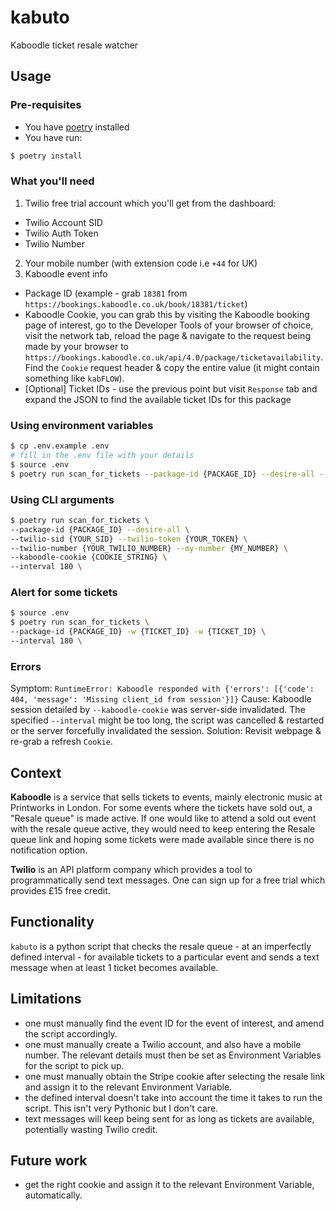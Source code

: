 # kabuto

Kaboodle ticket resale watcher

## Usage
### Pre-requisites
- You have [poetry](https://python-poetry.org/docs/#installation) installed
- You have run:

```bash
$ poetry install
```

### What you'll need
1. Twilio free trial account which you'll get from the dashboard:
- Twilio Account SID
- Twilio Auth Token
- Twilio Number
2. Your mobile number (with extension code i.e `+44` for UK)
3. Kaboodle event info
- Package ID (example - grab `18381` from `https://bookings.kaboodle.co.uk/book/18381/ticket`)
- Kaboodle Cookie, you can grab this by visiting the Kaboodle booking page of interest,
  go to the Developer Tools of your browser of choice, visit the network tab,
  reload the page & navigate to the request being made by your browser to `https://bookings.kaboodle.co.uk/api/4.0/package/ticketavailability`.
  Find the `Cookie` request header & copy the entire value (it might contain
  something like `kabFLOW`).
- [Optional] Ticket IDs - use the previous point but visit `Response` tab and
  expand the JSON to find the available ticket IDs for this package

### Using environment variables
```bash
$ cp .env.example .env
# fill in the .env file with your details
$ source .env
$ poetry run scan_for_tickets --package-id {PACKAGE_ID} --desire-all --interval 180
```

### Using CLI arguments
```bash
$ poetry run scan_for_tickets \
--package-id {PACKAGE_ID} --desire-all \
--twilio-sid {YOUR_SID} --twilio-token {YOUR_TOKEN} \
--twilio-number {YOUR_TWILIO_NUMBER} --my-number {MY_NUMBER} \
--kaboodle-cookie {COOKIE_STRING} \
--interval 180 \
```

### Alert for some tickets
```bash
$ source .env
$ poetry run scan_for_tickets \
--package-id {PACKAGE_ID} -w {TICKET_ID} -w {TICKET_ID} \
--interval 180 \
```

### Errors

Symptom: `RuntimeError: Kaboodle responded with {'errors': [{'code': 404, 'message': 'Missing client_id from session'}]}`
Cause: Kaboodle session detailed by `--kaboodle-cookie` was server-side invalidated. The specified `--interval` might be too long, the script was cancelled & restarted or the server forcefully invalidated the session.
Solution: Revisit webpage & re-grab a refresh `Cookie`.

## Context

**Kaboodle** is a service that sells tickets to events, mainly electronic music at Printworks in London. For some events where the tickets have sold out, a "Resale queue" is made active. If one would like to attend a sold out event with the resale queue active, they would need to keep entering the Resale queue link and hoping some tickets were made available since there is no notification option.

**Twilio** is an API platform company which provides a tool to programmatically send text messages. One can sign up for a free trial which provides £15 free credit.

## Functionality

`kabuto` is a python script that checks the resale queue - at an imperfectly defined interval - for available tickets to a particular event and sends a text message when at least 1 ticket becomes available.

## Limitations

- one must manually find the event ID for the event of interest, and amend the script accordingly.
- one must manually create a Twilio account, and also have a mobile number. The relevant details must then be set as Environment Variables for the script to pick up.
- one must manually obtain the Stripe cookie after selecting the resale link and assign it to the relevant Environment Variable.
- the defined interval doesn't take into account the time it takes to run the script. This isn't very Pythonic but I don't care.
- text messages will keep being sent for as long as tickets are available, potentially wasting Twilio credit.

## Future work

- get the right cookie and assign it to the relevant Environment Variable, automatically.

